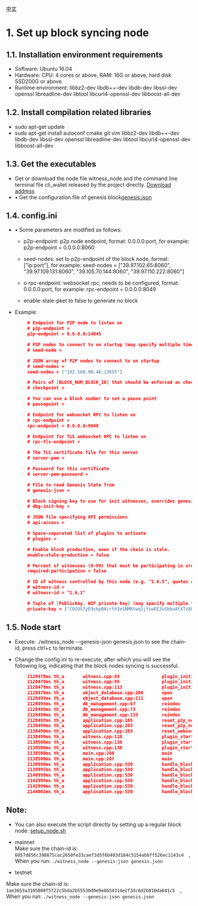 [中文](https://github.com/Cocos-BCX/cocos-bcx-node-bin/tree/master/fullnode/README_cn.md "中文")

# 1. Set up block syncing node

## 1.1.	Installation environment requirements

* Software: Ubuntu 16.04
* Hardware: CPU: 4 cores or above, RAM: 16G or above, hard disk SSD200G or above.
* Runtime environment: libbz2-dev libdb++-dev libdb-dev libssl-dev openssl libreadline-dev libtool libcurl4-openssl-dev libboost-all-dev

## 1.2.	Install compilation related libraries

* sudo apt-get update
* sudo apt-get install autoconf cmake git vim libbz2-dev libdb++-dev libdb-dev libssl-dev openssl libreadline-dev libtool libcurl4-openssl-dev libboost-all-dev

## 1.3.	Get the executables
* Get or download the node file witness_node and the command line terminal file cli_wallet released by the project directly. [Download address](https://github.com/Cocos-BCX/cocos-bcx-node-bin.git)
* •	Get the configuration file of genesis block[genesis.json](https://github.com/Cocos-BCX/cocos-bcx-node-bin.git)

## 1.4. config.ini
* •	Some parameters are modified as follows:

  * p2p-endpoint: p2p node endpoint, format: 0.0.0.0:port, for example: p2p-endpoint = 0.0.0.0:8060

  * seed-nodes: set to p2p-endpoint of the block node, format: ["ip:port"], for example: seed-nodes = ["39.97.102.65:8060", "39.97.109.131:8060", "39.105.70.144:8060", "39.97.110.222:8060"]

  * o	rpc-endpoint: websocket rpc, needs to be configured, format: 0.0.0.0:port, for example: rpc-endpoint = 0.0.0.0:8049

  * enable-stale-pket to false to generate no block

* Example:
``` json
        # Endpoint for P2P node to listen on
        # p2p-endpoint =
        p2p-endpoint = 0.0.0.0:14645

        # P2P nodes to connect to on startup (may specify multiple times)
        # seed-node =

        # JSON array of P2P nodes to connect to on startup
        # seed-nodes =
        seed-nodes = ["192.168.90.46:13655"]

        # Pairs of [BLOCK_NUM,BLOCK_ID] that should be enforced as checkpoints.
        # checkpoint =

        # You can use a block number to set a pause point
        # pausepoint =

        # Endpoint for websocket RPC to listen on
        # rpc-endpoint =
        rpc-endpoint = 0.0.0.0:9040

        # Endpoint for TLS websocket RPC to listen on
        # rpc-tls-endpoint =

        # The TLS certificate file for this server
        # server-pem =

        # Password for this certificate
        # server-pem-password =

        # File to read Genesis State from
        # genesis-json =

        # Block signing key to use for init witnesses, overrides genesis file
        # dbg-init-key =

        # JSON file specifying API permissions
        # api-access =

        # Space-separated list of plugins to activate
        # plugins =

        # Enable block production, even if the chain is stale.
        enable-stale-production = false

        # Percent of witnesses (0-99) that must be participating in order to produce blocks
        required-participation = false

        # ID of witness controlled by this node (e.g. "1.6.5", quotes are required, may specify multiple times)
        # witness-id =
        # witness-id = "1.6.1"

        # Tuple of [PublicKey, WIF private key] (may specify multiple times),The owner of the private key is nico
        private-key = ["COCOS7yE9skpBAirth3eSNMRtwq1jYswEE3uSbbuAtXTz88HtbpQsZf","5KAUeN3Yv51FzpLGGf4S1ByKpMqVFNzXTJK7euqc3NnaaLz1GJm”]
```


## 1.5. Node start
* Execute: ./witness_node --genesis-json genesis.json to see the chain-id, press ctrl+c to terminate.

* Change the config.ini to re-execute, after which you will see the following log, indicating that the block nodes syncing is successful.

``` json
        2128478ms th_a       witness.cpp:84                plugin_initialize    ] witness plugin:  plugin_initialize() begin
        2128478ms th_a       witness.cpp:95                plugin_initialize    ] Public Key: COCOS7yE9skpBAirth3eSNMRtwq1jYswEE3uSbbuAtXTz88HtbpQsZf
        2128478ms th_a       witness.cpp:113               plugin_initialize    ] witness plugin:  plugin_initialize() end
        2128478ms th_a       object_database.cpp:106       open                 ] Opening object database from /home/chukong/xukang/cocos/witness_node_data_dir/blockchain ...
        2128493ms th_a       object_database.cpp:111       open                 ] Done opening object database.
        2128493ms th_a       db_management.cpp:67          reindex              ] reindexing blockchain
        2128493ms th_a       db_management.cpp:73          reindex              ] Replaying blocks, starting at 1975...
        2128494ms th_a       db_management.cpp:133         reindex              ] Done reindexing, elapsed time: 0.00018800000000000 sec
        2128497ms th_a       application.cpp:165           reset_p2p_node       ] Adding seed node 192.168.90.46:13655
        2138499ms th_a       application.cpp:203           reset_p2p_node       ] Configured p2p node to listen on 0.0.0.0:14645
        2138499ms th_a       application.cpp:283           reset_websocket_serv ] Configured websocket rpc to listen on 0.0.0.0:9040
        2138499ms th_a       witness.cpp:118               plugin_startup       ] witness plugin:  plugin_startup() begin
        2138500ms th_a       witness.cpp:136               plugin_startup       ] No witnesses configured! Please add witness IDs and private keys to configuration.
        2138500ms th_a       witness.cpp:138               plugin_startup       ] witness plugin:  plugin_startup() end
        2138500ms th_a       main.cpp:266                  main                 ] Started node on a chain with 1977 blocks.
        2138500ms th_a       main.cpp:267                  main                 ] Chain ID is 62a15350c785c1b12b7590c0398e283fa45f7d5f263eddcb39934a9ffaa3087a
        2138996ms th_a       application.cpp:530           handle_block         ] Got block: #1992 time: 2019-05-30T08:35:39 latency: -3 ms from: cocos-witness-3  irreversible: 1988 (-4)
        2139997ms th_a       application.cpp:530           handle_block         ] Got block: #1993 time: 2019-05-30T08:35:40 latency: -2 ms from: cocos-witness-4  irreversible: 1988 (-5)
        2140998ms th_a       application.cpp:530           handle_block         ] Got block: #1994 time: 2019-05-30T08:35:41 latency: -1 ms from: cocos-witness-1  irreversible: 1988 (-6)
        2141995ms th_a       application.cpp:530           handle_block         ] Got block: #1995 time: 2019-05-30T08:35:42 latency: -4 ms from: cocos-witness-0  irreversible: 1991 (-4)
        2142996ms th_a       application.cpp:530           handle_block         ] Got block: #1996 time: 2019-05-30T08:35:43 latency: -3 ms from: cocos-witness-2  irreversible: 1992 (-4)
        2144002ms th_a       application.cpp:530           handle_block         ] Got block: #1997 time: 2019-05-30T08:35:44 latency: 2 ms from: cocos-witness-1  irreversible: 1993 (-4)
```

## Note:
* You can also execute the script directly by setting up a regular block node: [setup_node.sh](https://github.com/Cocos-BCX/cocos-bcx-node-bin/blob/master/fullnode/testnet/v0.7.17/config/setup_node.sh)

* mainnet  
Make sure the chain-id is:   ``` 6057d856c398875cac2650fe33caef3d5f6b403d184c5154abbff526ec1143c4   ```,    
When you run: 
  ``` ./witness_node --genesis-json genesis.json ```

* testnet  

Make sure the chain-id is:   ``` 1ae3653a3105800f5722c5bda2b55530d0e9e8654314e2f3dc6d2b010da641c5   ```,    
When you run: 
  ``` ./witness_node --genesis-json genesis.json ```

